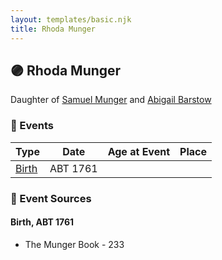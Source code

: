 ```yaml
---
layout: templates/basic.njk
title: Rhoda Munger
---
```

## 🟣 Rhoda Munger

Daughter of [Samuel Munger](/people/1/17676382) and [Abigail Barstow](/people/9/9488484)

### 📆 Events

Type | Date | Age at Event | Place
------ | ------ | ------ | ------
[Birth](#event-event-2) | ABT 1761 |  |

### 📰 Event Sources

#### <a id="event-event-2"></a> Birth, ABT 1761
* The Munger Book  - 233